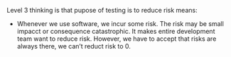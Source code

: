 Level 3 thinking is that pupose of testing is to reduce risk means:
-	Whenever we use software, we incur some risk. The risk  may be small impacct or consequence catastrophic. It makes entire development team want to reduce risk. However, we have to accept that risks are always there, we can’t reduct risk to 0.
